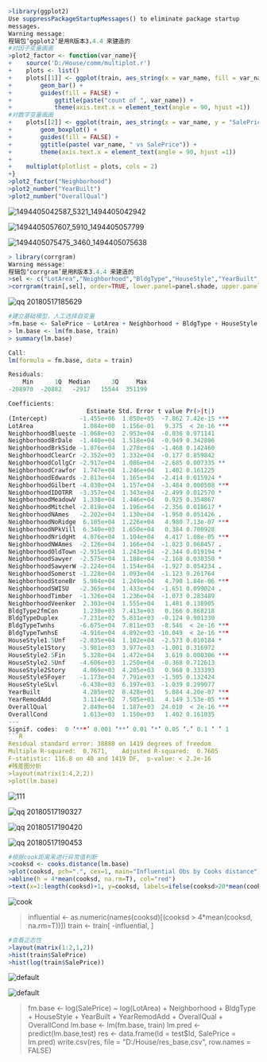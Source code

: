 ```R
>library(ggplot2)
Use suppressPackageStartupMessages() to eliminate package startup
messages.
Warning message:
程辑包‘ggplot2’是用R版本3.4.4 来建造的 
#对因子变量画画
>plot2_factor <- function(var_name){
+    source('D:/House/comm/multiplot.r')
+    plots <- list()
+    plots[[1]] <- ggplot(train, aes_string(x = var_name, fill = var_name) ) + 
+        geom_bar() +
+        guides(fill = FALSE) +
+            ggtitle(paste("count of ", var_name)) +
+            theme(axis.text.x = element_text(angle = 90, hjust =1))
#对数字变量画画
+    plots[[2]] <- ggplot(train, aes_string(x = var_name, y = "SalePrice", fill = var_name) ) +
+        geom_boxplot() +
+        guides(fill = FALSE) +
+        ggtitle(paste( var_name, " vs SalePrice")) +
+        theme(axis.text.x = element_text(angle = 90, hjust =1))
+
+    multiplot(plotlist = plots, cols = 2)   
+}
>plot2_factor("Neighborhood")
>plot2_number("YearBuilt")
>plot2_number("OverallQual")
```
![1494405042587_5321_1494405042942](https://user-images.githubusercontent.com/39366806/40173082-3c48cfe6-5a03-11e8-9f21-c7128d3a4463.jpg)

![1494405057607_5910_1494405057799](https://user-images.githubusercontent.com/39366806/40173122-5f39ac3c-5a03-11e8-9a45-f66be53579d6.jpg)

![1494405075475_3460_1494405075638](https://user-images.githubusercontent.com/39366806/40173145-799f6af8-5a03-11e8-8556-1c2dd907c760.jpg)

```R
> library(corrgram)
Warning message:
程辑包‘corrgram’是用R版本3.4.4 来建造的 
>sel <- c("LotArea","Neighborhood","BldgType","HouseStyle","YearBuilt","YearRemodAdd","OverallQual","OverallCond","MSZoning")
>corrgram(train[,sel], order=TRUE, lower.panel=panel.shade, upper.panel=panel.pie, text.panel=panel.txt)
```
![qq 20180517185629](https://user-images.githubusercontent.com/39366806/40173356-2074a456-5a04-11e8-88bf-361e41046df0.png)

```R
#建立基础模型，人工选择自变量
>fm.base <- SalePrice ~ LotArea + Neighborhood + BldgType + HouseStyle + YearBuilt + YearRemodAdd + OverallQual + OverallCond
> lm.base <- lm(fm.base, train)
> summary(lm.base)

Call:
lm(formula = fm.base, data = train)

Residuals:
    Min      1Q  Median      3Q     Max 
-208970  -20882   -2917   15544  351199 

Coefficients:
                      Estimate Std. Error t value Pr(>|t|)    
(Intercept)         -1.455e+06  1.850e+05  -7.862 7.42e-15 ***
LotArea              1.084e+00  1.156e-01   9.375  < 2e-16 ***
NeighborhoodBlueste -1.068e+03  2.953e+04  -0.036 0.971141    
NeighborhoodBrDale  -1.440e+04  1.518e+04  -0.949 0.342806    
NeighborhoodBrkSide -1.876e+04  1.278e+04  -1.468 0.142460    
NeighborhoodClearCr -2.352e+03  1.332e+04  -0.177 0.859842    
NeighborhoodCollgCr -2.917e+04  1.086e+04  -2.685 0.007335 ** 
NeighborhoodCrawfor  1.747e+04  1.246e+04   1.402 0.161225    
NeighborhoodEdwards -2.813e+04  1.165e+04  -2.414 0.015924 *  
NeighborhoodGilbert -4.030e+04  1.157e+04  -3.484 0.000508 ***
NeighborhoodIDOTRR  -3.357e+04  1.343e+04  -2.499 0.012570 *  
NeighborhoodMeadowV  1.338e+04  1.446e+04   0.925 0.354867    
NeighborhoodMitchel -2.819e+04  1.196e+04  -2.356 0.018617 *  
NeighborhoodNAmes   -2.202e+04  1.130e+04  -1.950 0.051426 .  
NeighborhoodNoRidge  6.105e+04  1.226e+04   4.980 7.13e-07 ***
NeighborhoodNPkVill  6.340e+03  1.650e+04   0.384 0.700928    
NeighborhoodNridgHt  4.876e+04  1.104e+04   4.417 1.08e-05 ***
NeighborhoodNWAmes  -2.126e+04  1.166e+04  -1.823 0.068457 .  
NeighborhoodOldTown -2.915e+04  1.243e+04  -2.344 0.019194 *  
NeighborhoodSawyer  -2.575e+04  1.188e+04  -2.168 0.030350 *  
NeighborhoodSawyerW -2.224e+04  1.154e+04  -1.927 0.054234 .  
NeighborhoodSomerst -1.228e+04  1.093e+04  -1.123 0.261764    
NeighborhoodStoneBr  5.984e+04  1.249e+04   4.790 1.84e-06 ***
NeighborhoodSWISU   -2.365e+04  1.433e+04  -1.651 0.099024 .  
NeighborhoodTimber  -1.326e+04  1.236e+04  -1.073 0.283489    
NeighborhoodVeenker  2.303e+04  1.555e+04   1.481 0.138905    
BldgType2fmCon       1.230e+03  7.413e+03   0.166 0.868218    
BldgTypeDuplex      -7.231e+02  5.831e+03  -0.124 0.901330    
BldgTypeTwnhs       -6.675e+04  7.811e+03  -8.546  < 2e-16 ***
BldgTypeTwnhsE      -4.916e+04  4.892e+03 -10.049  < 2e-16 ***
HouseStyle1.5Unf    -2.835e+04  1.102e+04  -2.573 0.010184 *  
HouseStyle1Story    -3.981e+03  3.977e+03  -1.001 0.316972    
HouseStyle2.5Fin     5.328e+04  1.472e+04   3.619 0.000306 ***
HouseStyle2.5Unf    -4.606e+03  1.250e+04  -0.368 0.712613    
HouseStyle2Story     4.069e+03  4.205e+03   0.968 0.333393    
HouseStyleSFoyer    -1.173e+04  7.791e+03  -1.505 0.132424    
HouseStyleSLvl      -6.438e+03  6.197e+03  -1.039 0.299077    
YearBuilt            4.285e+02  8.428e+01   5.084 4.20e-07 ***
YearRemodAdd         3.114e+02  7.505e+01   4.149 3.53e-05 ***
OverallQual          2.849e+04  1.187e+03  24.010  < 2e-16 ***
OverallCond          1.613e+03  1.150e+03   1.402 0.161035    
---
Signif. codes:  0 ‘***’ 0.001 ‘**’ 0.01 ‘*’ 0.05 ‘.’ 0.1 ‘ ’ 1
```R
Residual standard error: 38880 on 1419 degrees of freedom
Multiple R-squared:  0.7671,    Adjusted R-squared:  0.7605 
F-statistic: 116.8 on 40 and 1419 DF,  p-value: < 2.2e-16
#残差图分析
>layout(matrix(1:4,2,2))
>plot(lm.base)
```
![111](https://user-images.githubusercontent.com/39366806/40175246-1508fa8a-5a0a-11e8-9675-384e618fe24d.png)

![qq 20180517190327](https://user-images.githubusercontent.com/39366806/40174045-6ac65e08-5a06-11e8-8388-4c3e6fdd5d68.png)

![qq 20180517190420](https://user-images.githubusercontent.com/39366806/40174061-7e43814a-5a06-11e8-88f3-4b863acc1222.png)

![qq 20180517190453](https://user-images.githubusercontent.com/39366806/40174270-22aa62c6-5a07-11e8-8c04-287077aae77d.png)
```R
#根据cook距离来进行异常值判断
>cooksd <- cooks.distance(lm.base)
>plot(cooksd, pch=".", cex=1, main="Influential Obs by Cooks distance")  
>abline(h = 4*mean(cooksd, na.rm=T), col="red")  
>text(x=1:length(cooksd)+1, y=cooksd, labels=ifelse(cooksd>20*mean(cooksd, na.rm=T),names(cooksd),""), col="red") 
```
![cook](https://user-images.githubusercontent.com/39366806/40174497-e4462352-5a07-11e8-9748-e050e6828668.png)

>influential <- as.numeric(names(cooksd)[(cooksd > 4*mean(cooksd, na.rm=T))])
>train <- train[ -influential, ]
```R
#查看正态性
>layout(matrix(1:2,1,2))
>hist(train$SalePrice)
>hist(log(train$SalePrice))
```
![default](https://user-images.githubusercontent.com/39366806/40174531-06155ba6-5a08-11e8-8c1e-6cbdbfeb23d1.png)

![default](https://user-images.githubusercontent.com/39366806/40174547-1127be4e-5a08-11e8-87bb-d7fd7fa8dfc3.png)


>fm.base <- log(SalePrice) ~ log(LotArea) + Neighborhood + BldgType + HouseStyle + YearBuilt + YearRemodAdd + OverallQual + OverallCond
>lm.base <- lm(fm.base, train)
>lm.pred <- predict(lm.base,test)
>res <- data.frame(Id = test$Id, SalePrice = lm.pred)
>write.csv(res, file = "D:/House/res_base.csv", row.names = FALSE)
